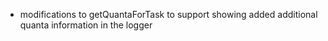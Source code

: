 * modifications to getQuantaForTask to support showing added additional quanta information in the logger